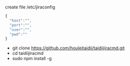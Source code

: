 
create file /etc/jiraconfig

```javascript
{
  "host":"",
  "port":"",
  "user":"",
  "pwd":""
}
```

- git clone https://github.com/houleitaidii/taidiijiracmd.git
- cd taidiijiracmd
- sudo npm install -g